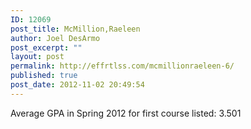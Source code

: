 ```yaml
---
ID: 12069
post_title: McMillion,Raeleen
author: Joel DesArmo
post_excerpt: ""
layout: post
permalink: http://effrtlss.com/mcmillionraeleen-6/
published: true
post_date: 2012-11-02 20:49:54
---
```

<p>Average GPA in Spring 2012 for first course listed: 3.501</p>